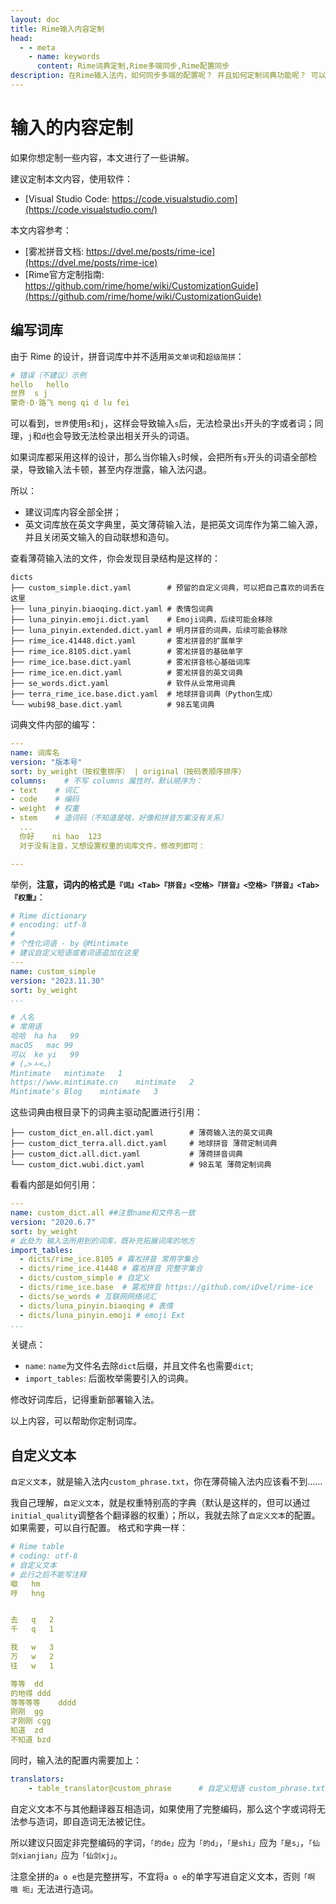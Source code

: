 ```yaml
---
layout: doc
title: Rime输入内容定制
head:
  - - meta
    - name: keywords
      content: Rime词典定制,Rime多端同步,Rime配置同步
description: 在Rime输入法内，如何同步多端的配置呢？ 并且如何定制词典功能呢？ 可以查看本文学习如何进行定制词典内容和多端同步。
---
```


# 输入的内容定制

如果你想定制一些内容，本文进行了一些讲解。

建议定制本文内容，使用软件：
- [Visual Studio Code: https://code.visualstudio.com](https://code.visualstudio.com/)

本文内容参考：
- [雾凇拼音文档: https://dvel.me/posts/rime-ice](https://dvel.me/posts/rime-ice)
- [Rime官方定制指南: https://github.com/rime/home/wiki/CustomizationGuide](https://github.com/rime/home/wiki/CustomizationGuide)

## 编写词库
由于 Rime 的设计，拼音词库中并不适用`英文单词`和`超级简拼`：
```yaml
# 错误（不建议）示例
hello	hello
世界	s j
蒙奇·D·路飞	meng qi d lu fei
```
可以看到，`世界`使用`s`和`j`，这样会导致输入`s`后，无法检录出`s`开头的字或者词；同理，`j`和`d`也会导致无法检录出相关开头的词语。

如果词库都采用这样的设计，那么当你输入`s`时候，会把所有`s`开头的词语全部检录，导致输入法卡顿，甚至内存泄露，输入法闪退。

所以：
- 建议词库内容全部全拼；
- 英文词库放在英文字典里，英文薄荷输入法，是把英文词库作为第二输入源，并且关闭英文输入的自动联想和造句。

查看薄荷输入法的文件，你会发现目录结构是这样的：
```text
dicts
├── custom_simple.dict.yaml        # 预留的自定义词典，可以把自己喜欢的词丢在这里
├── luna_pinyin.biaoqing.dict.yaml # 表情包词典
├── luna_pinyin.emoji.dict.yaml    # Emoji词典，后续可能会移除
├── luna_pinyin.extended.dict.yaml # 明月拼音的词典，后续可能会移除
├── rime_ice.41448.dict.yaml       # 雾凇拼音的扩展单字
├── rime_ice.8105.dict.yaml        # 雾凇拼音的基础单字
├── rime_ice.base.dict.yaml        # 雾凇拼音核心基础词库
├── rime_ice.en.dict.yaml          # 雾凇拼音的英文词典
├── se_words.dict.yaml             # 软件从业常用词典
├── terra_rime_ice.base.dict.yaml  # 地球拼音词典（Python生成）
└── wubi98_base.dict.yaml          # 98五笔词典
```
词典文件内部的编写：
```yaml
---
name: 词库名
version: "版本号"
sort: by_weight（按权重排序） | original（按码表顺序排序）
columns:    # 不写 columns 属性时，默认顺序为：
- text    # 词汇
- code    # 编码
- weight  # 权重
- stem    # 造词码（不知道是啥，好像和拼音方案没有关系）
  ...
  你好	ni hao	123
  对于没有注音，又想设置权重的词库文件，修改列即可：

---
```
举例，**注意，词内的格式是`『词』<Tab>『拼音』<空格>『拼音』<空格>『拼音』<Tab>『权重』`**：
```yaml
# Rime dictionary
# encoding: utf-8
#
# 个性化词语 - by @Mintimate
# 建议自定义短语或者词语追加在这里
---
name: custom_simple
version: "2023.11.30"
sort: by_weight
...

# 人名
# 常用语
哈哈	ha ha	99
macOS	mac	99
可以	ke yi	99
# (｡>ㅅ<｡)
Mintimate	mintimate	1
https://www.mintimate.cn	mintimate	2
Mintimate's Blog	mintimate	3
```

这些词典由根目录下的词典主驱动配置进行引用：
```text
├── custom_dict_en.all.dict.yaml        # 薄荷输入法的英文词典
├── custom_dict_terra.all.dict.yaml     # 地球拼音 薄荷定制词典
├── custom_dict.all.dict.yaml           # 薄荷拼音词典
└── custom_dict.wubi.dict.yaml          # 98五笔 薄荷定制词典
```

看看内部是如何引用：
```yaml
---
name: custom_dict.all ##注意name和文件名一致
version: "2020.6.7"
sort: by_weight
# 此处为 输入法所用到的词库，既补充拓展词库的地方
import_tables:
  - dicts/rime_ice.8105 # 霧凇拼音 常用字集合
  - dicts/rime_ice.41448 # 霧凇拼音 完整字集合
  - dicts/custom_simple # 自定义
  - dicts/rime_ice.base  # 雾凇拼音 https://github.com/iDvel/rime-ice
  - dicts/se_words # 互联网网络词汇
  - dicts/luna_pinyin.biaoqing # 表情
  - dicts/luna_pinyin.emoji # emoji Ext
...
```

关键点： 
- `name`: `name`为文件名去除`dict`后缀，并且文件名也需要`dict`;
- `import_tables`: 后面枚举需要引入的词典。

修改好词库后，记得重新部署输入法。

以上内容，可以帮助你定制词库。


## 自定义文本
`自定义文本`，就是输入法内`custom_phrase.txt`，你在薄荷输入法内应该看不到…… 

我自己理解，`自定义文本`，就是权重特别高的字典（默认是这样的，但可以通过`initial_quality`调整各个翻译器的权重）；所以，我就去除了`自定义文本`的配置。如果需要，可以自行配置。
格式和字典一样：
```yaml
# Rime table
# coding: utf-8
# 自定义文本
# 此行之后不能写注释
噷	hm
哼	hng


去	q	2
千	q	1

我	w	3
万	w	2
往	w	1

等等	dd
的地得	ddd
等等等等	dddd
刚刚	gg
才刚刚	cgg
知道	zd
不知道	bzd
```
同时，输入法的配置内需要加上：
```yaml
translators:
    - table_translator@custom_phrase      # 自定义短语 custom_phrase.txt
```

自定义文本不与其他翻译器互相造词，如果使用了完整编码，那么这个字或词将无法参与造词，即自造词无法被记住。

所以建议只固定非完整编码的字词，`「的de」`应为`「的d」`，`「是shi」`应为`「是s」`，`「仙剑xianjian」`应为`「仙剑xj」`。

注意全拼的`a o e`也是完整拼写，不宜将`a o e`的单字写进自定义文本，否则`「啊 哦 呃」`无法进行造词。
```